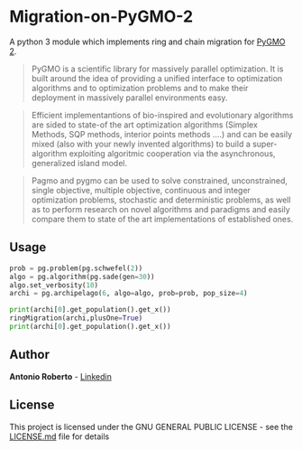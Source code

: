# Migration-on-PyGMO-2
A python 3 module which implements ring and chain migration for [PyGMO 2](https://esa.github.io/pagmo2/).
>PyGMO is a scientific library for massively parallel optimization. It is built around the idea of providing a unified interface to optimization algorithms and to optimization problems and to make their deployment in massively parallel environments easy.

>Efficient implementantions of bio-inspired and evolutionary algorithms are sided to state-of the art optimization algorithms (Simplex Methods, SQP methods, interior points methods ….) and can be easily mixed (also with your newly invented algorithms) to build a super-algorithm exploiting algoritmic cooperation via the asynchronous, generalized island model.

>Pagmo and pygmo can be used to solve constrained, unconstrained, single objective, multiple objective, continuous and integer optimization problems, stochastic and deterministic problems, as well as to perform research on novel algorithms and paradigms and easily compare them to state of the art implementations of established ones.

## Usage ##
```python
prob = pg.problem(pg.schwefel(2))
algo = pg.algorithm(pg.sade(gen=30))
algo.set_verbosity(10)
archi = pg.archipelago(6, algo=algo, prob=prob, pop_size=4)

print(archi[0].get_population().get_x())
ringMigration(archi,plusOne=True)
print(archi[0].get_population().get_x())
```

## Author

**Antonio Roberto** - [Linkedin](https://www.linkedin.com/in/antonio-roberto-1b288b120/)

## License

This project is licensed under the GNU GENERAL PUBLIC LICENSE - see the [LICENSE.md](https://github.com/antonioroberto1994/Migration-on-PyGMO-2/blob/master/LICENSE) file for details

